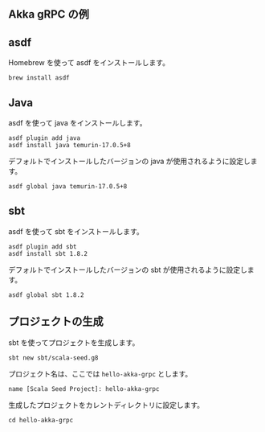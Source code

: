 Akka gRPC の例
---

## asdf

Homebrew を使って asdf をインストールします。

```shell
brew install asdf
```

## Java

asdf を使って java をインストールします。

```shell
asdf plugin add java
asdf install java temurin-17.0.5+8
```

デフォルトでインストールしたバージョンの java が使用されるように設定します。

```shell
asdf global java temurin-17.0.5+8
```

## sbt

asdf を使って sbt をインストールします。

```shell
asdf plugin add sbt
asdf install sbt 1.8.2
```

デフォルトでインストールしたバージョンの sbt が使用されるように設定します。

```shell
asdf global sbt 1.8.2
```

## プロジェクトの生成

sbt を使ってプロジェクトを生成します。

```shell
sbt new sbt/scala-seed.g8
```

プロジェクト名は、ここでは `hello-akka-grpc` とします。

```shell
name [Scala Seed Project]: hello-akka-grpc
```

生成したプロジェクトをカレントディレクトリに設定します。

```shell
cd hello-akka-grpc
```
